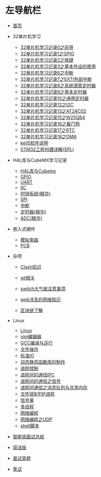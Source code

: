 # 左导航栏

- [首页](./start_page.md)

- 32单片机学习

  * [32单片机学习记录0之前导](./嵌入式相关博客/32单片机学习/32单片机学习记录0之前导.md)
  * [32单片机学习记录1之GPIO](./嵌入式相关博客/32单片机学习/32单片机学习记录1之GPIO.md)
  * [32单片机学习记录2之按键](./嵌入式相关博客/32单片机学习/32单片机学习记录2之按键.md)
  * [32单片机学习记录3之基本外设的使用](./嵌入式相关博客/32单片机学习/32单片机学习记录3之基本外设的使用.md)
  * [32单片机学习记录6之中断](./嵌入式相关博客/32单片机学习/32单片机学习记录6之中断.md)
  * [32单片机学习记录7之EXTI外部中断](./嵌入式相关博客/32单片机学习/32单片机学习记录7之EXTI外部中断.md)
  * [32单片机学习记录8之系统滴答定时器](./嵌入式相关博客/32单片机学习/32单片机学习记录8之系统滴答定时器.md)
  * [32单片机学习记录9之基本定时器](./嵌入式相关博客/32单片机学习/32单片机学习记录9之基本定时器.md)
  * [32单片机学习记录10之通用定时器](./嵌入式相关博客/32单片机学习/32单片机学习记录10之通用定时器.md)
  * [32单片机学习记录12之I2C](./嵌入式相关博客/32单片机学习/32单片机学习记录12之I2C.md)
  * [32单片机学习记录13之AT24C02](./嵌入式相关博客/32单片机学习/32单片机学习记录13之AT24C02.md)
  * [32单片机学习记录15之W25Q64](./嵌入式相关博客/32单片机学习/32单片机学习记录15之W25Q64.md)
  * [32单片机学习记录16之看门狗](./嵌入式相关博客/32单片机学习/32单片机学习记录16之看门狗.md)
  * [32单片机学习记录17之RTC](./嵌入式相关博客/32单片机学习/32单片机学习记录17之RTC.md)
  * [32单片机学习记录18之DMA](./嵌入式相关博客/32单片机学习/32单片机学习记录18之DMA.md)
  * [keil5软件说明](./嵌入式相关博客/32单片机学习/keil5软件说明.md)
  * [STM32工程创建详解(SPL)](./嵌入式相关博客/32单片机学习/STM32工程创建详解.md)

- HAL库与CubeMX学习记录
  - [HAL库与Cubemx](./嵌入式相关博客/HAL库与CubeMX学习记录/P1_HAL库与Cubemx.md)
  - [GPIO](./嵌入式相关博客/HAL库与CubeMX学习记录/P2_GPIO.md)
  - [UART](./嵌入式相关博客/HAL库与CubeMX学习记录/P3_UART.md)
  - [IIC](./嵌入式相关博客/HAL库与CubeMX学习记录/P4_IIC.md)
  - [时钟系统(精华)](./嵌入式相关博客/HAL库与CubeMX学习记录/P5_时钟系统(精华).md)
  - [SPI](./嵌入式相关博客/HAL库与CubeMX学习记录/P6_SPI.md)
  - [中断](./嵌入式相关博客/HAL库与CubeMX学习记录/P7_中断.md)
  - [定时器(精华)](./嵌入式相关博客/HAL库与CubeMX学习记录/P8_定时器(精华).md)
  - [ADC(精华)](./嵌入式相关博客/HAL库与CubeMX学习记录/P9_ADC(精华).md)

- 嵌入式硬件
  - [模拟电路](./嵌入式相关博客/嵌入式硬件/模拟电路.md)
  - [PCB](./嵌入式相关博客/嵌入式硬件/PCB.md)

- 杂项
  - [Clash知识](./杂项博客/Clash知识.md)
  - [git相关](./杂项博客/git相关.md)
  - [switch大气层注意事项](./杂项博客/switch大气层注意事项.md)
  - [web涉及的网络知识](./杂项博客/web涉及的网络知识.md)

  - [区块链了解](./杂项博客/区块链了解.md)

- Linux
  - [Linux](./Linux/Linux.md)
  - [vim编辑器](./Linux/P2vim编辑器.md)
  - [GCC编译与运行](./Linux/P3GCC编译与运行.md)
  - [文件操作](./Linux/P4_文件操作.md)
  - [标准IO](./Linux/P5_标准IO.md)
  - [动态静态函数库的制作](./Linux/P6_动态静态函数库的制作.md)
  - [进程控制](./Linux/P7_进程控制.md)
  - [进程间的通信IPC](./Linux/P8_进程间的通信IPC.md)
  - [进程间的通信之信号](./Linux/P9_进程间的通信之信号.md)
  - [进程间通信之消息队列与共享内存](./Linux/P10_进程间通信之消息队列与共享内存.md)
  - [文件锁&守护进程](./Linux/P11_文件锁&守护进程.md)
  - [信号量](./Linux/P12_信号量.md)
  - [多线程](./Linux/P13_多线程.md)
  - [网络编程](./Linux/P14_网络编程.md)
  - [网络编程之UDP](./Linux/P15_网络编程之UDP.md)
  - [shell脚本](./Linux/P16_shell脚本.md)

- [智能锁面试总结](./智能锁面试总结.md)
- [简洁版](./简洁版.md)
- [面试真题](./面试真题.md)
- [笔试](./C语言笔试题.md)